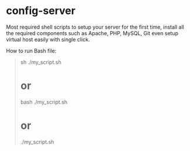 # config-server

Most required shell scripts to setup your server for the first time, install all the required components such as Apache, PHP, MySQL, Git even setup virtual host easily with single click.

How to run Bash file:

>  sh ./my_script.sh
> 
> # or
> 
>  bash ./my_script.sh
> 
> # or
> 
>  ./my_script.sh
